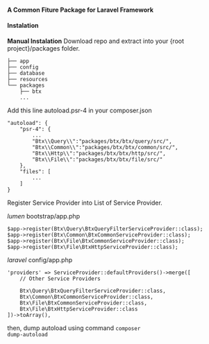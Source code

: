 #### A Common Fiture Package for Laravel Framework

#### Instalation
**Manual Instalation**
Download repo and extract into your {root project}/packages folder.
```
├── app
├── config
├── database
├── resources
└── packages
    ├── btx
    ...
```
Add this line autoload.psr-4 in your composer.json

```
"autoload": {
    "psr-4": {
        ...
        "Btx\\Query\\":"packages/btx/btx/query/src/",
        "Btx\\Common\\":"packages/btx/btx/common/src/",
        "Btx\\Http\\":"packages/btx/btx/http/src/",
        "Btx\\File\\":"packages/btx/btx/file/src/"
    },
    "files": [
        ...
    ]
}

```
Register Service Provider into List of Service Provider.

_lumen_ bootstrap/app.php
```
$app->register(Btx\Query\BtxQueryFilterServiceProvider::class);
$app->register(Btx\Common\BtxCommonServiceProvider::class);
$app->register(Btx\File\BtxCommonServiceProvider::class);
$app->register(Btx\File\BtxHttpServiceProvider::class);
```
_laravel_ config/app.php
```
'providers' => ServiceProvider::defaultProviders()->merge([
    // Other Service Providers
 
    Btx\Query\BtxQueryFilterServiceProvider::class,
    Btx\Common\BtxCommonServiceProvider::class,
    Btx\File\BtxCommonServiceProvider::class,
    Btx\File\BtxHttpServiceProvider::class
])->toArray(),
```
then, dump autoload using command <code>composer dump-autoload</code>


